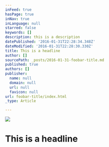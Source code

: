 ```yaml
---
inFeed: true
hasPage: true
inNav: true
inLanguage: null
starred: false
keywords: []
description: this is a description
datePublished: '2016-01-31T22:28:34.348Z'
dateModified: '2016-01-31T22:28:30.330Z'
title: This is a headline
author: []
sourcePath: _posts/2016-01-31-foobar-title.md
published: true
authors: []
publisher:
  name: null
  domain: null
  url: null
  favicon: null
url: foobar-title/index.html
_type: Article

---
```

![](https://the-grid-user-content.s3-us-west-2.amazonaws.com/eed29027-d14c-4849-9e9d-8329cdb8488c.png)

# This is a headline